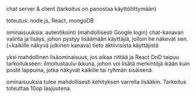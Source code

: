 chat server & client (tarkoitus on panostaa käyttöliittymään)

toteutus: node.js, React, mongoDB

ominaisuuksia:
autentikointi (mahdollisesti Google login)
chat-kanavan valinta ja lisäys, johon pystyy lisäämään käyttäjiä, jolloin he näkevät sen.
(+kaikille näkyvä julkinen kanava)
tieto aktiivisista käyttäjistä

yksi mahdollinen lisäominaisuus, jos aikaa riittää ja React DnD taipuu tarkoitukseen:
ilmoitustaulu-ikkuna, johon voi lisätä merkintöjä ikään kuin postit lappuina, jotka näkyvät kaikille tai ryhmän sisäisenä.

ominaisuuksia tulee mahdollisesti kehityksen varrella lisääkin. Tarkoitus toteuttaa 10op laajuutena.
